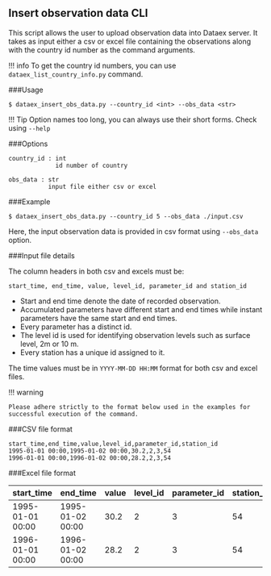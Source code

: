## Insert observation data CLI

This script allows the user to upload observation data into Dataex server. 
It takes as input either a csv or excel file containing the observations along with the country id number as the command arguments.

!!! info
    To get the country id numbers, you can use `dataex_list_country_info.py` command.

###Usage
```
$ dataex_insert_obs_data.py --country_id <int> --obs_data <str> 
```

!!! Tip
    Option names too long, you can always use their short forms. Check using `--help`
    

###Options

```
country_id : int
             id number of country
                 
obs_data : str
           input file either csv or excel   
```          
###Example

```
$ dataex_insert_obs_data.py --country_id 5 --obs_data ./input.csv
```
Here, the input observation data is provided in csv format using `--obs_data` option.

###Input file details

The column headers in both csv and excels must be:

`start_time, end_time, value, level_id, parameter_id and station_id`


- Start and end time denote the date of recorded observation. 
- Accumulated parameters have different start and end times while instant parameters have the same start and end times.
- Every parameter has a distinct id.
- The level id is used for identifying observation levels such as surface level, 2m or 10 m.
- Every station has a unique id assigned to it.  

The time values must be in `YYYY-MM-DD HH:MM` format for both csv and excel files.

!!! warning
    
    Please adhere strictly to the format below used in the examples for successful execution of the command.

###CSV file format

```
start_time,end_time,value,level_id,parameter_id,station_id
1995-01-01 00:00,1995-01-02 00:00,30.2,2,3,54
1996-01-01 00:00,1996-01-02 00:00,28.2,2,3,54
```


###Excel file format

|start_time| end_time | value | level_id | parameter_id | station_id |
|----------|----------|-------|----------|--------------|------------|
|1995-01-01 00:00 | 1995-01-02 00:00 | 30.2 | 2 | 3 | 54
|1996-01-01 00:00| 1996-01-02 00:00| 28.2 | 2 | 3 | 54




